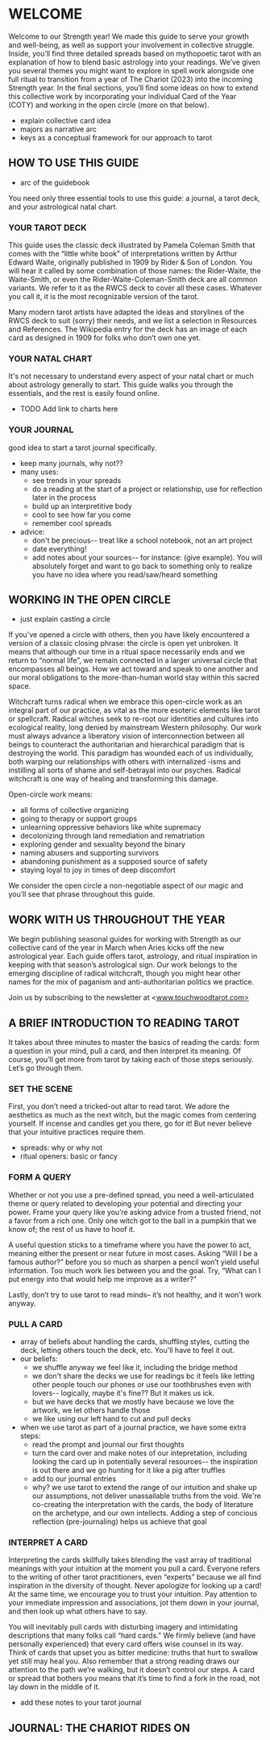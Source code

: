 # WELCOME

Welcome to our Strength year! We made this guide to serve your growth and well-being, as well as support your involvement in collective struggle. Inside, you’ll find three detailed spreads based on mythopoetic tarot with an explanation of how to blend basic astrology into your readings. We’ve given you several themes you might want to explore in spell work alongside one full ritual to transition from a year of The Chariot (2023) into the incoming Strength year. In the final sections, you’ll find some ideas on how to extend this collective work by incorporating your individual Card of the Year (COTY) and working in the open circle (more on that below).

* explain collective card idea
* majors as narrative arc
* keys as a conceptual framework for our approach to tarot

## HOW TO USE THIS GUIDE

* arc of the guidebook

You need only three essential tools to use this guide: a journal, a tarot deck, and your astrological natal chart.

### YOUR TAROT DECK

This guide uses the classic deck illustrated by Pamela Coleman Smith that comes with the “little white book” of interpretations written by Arthur Edward Waite, originally published in 1909 by Rider & Son of London. You will hear it called by some combination of those names: the Rider-Waite, the Waite-Smith, or even the Rider-Waite-Coleman-Smith deck are all common variants. We refer to it as the RWCS deck to cover all these cases. Whatever you call it, it is the most recognizable version of the tarot.

Many modern tarot artists have adapted the ideas and storylines of the RWCS deck to suit (sorry) their needs, and we list a selection in Resources and References. The Wikipedia entry for the deck has an image of each card as designed in 1909 for folks who don’t own one yet.

### YOUR NATAL CHART

It's not necessary to understand every aspect of your natal chart or much about astrology generally to start. This guide walks you through the essentials, and the rest is easily found online.

* TODO Add link to charts here

### YOUR JOURNAL

good idea to start a tarot journal specifically.

* keep many journals, why not??
* many uses:
  * see trends in your spreads
  * do a reading at the start of a project or relationship, use for reflection later in the process
  * build up an interpretitive body
  * cool to see how far you come
  * remember cool spreads
* advice:
  * don't be precious-- treat like a school notebook, not an art project
  * date everything!
  * add notes about your sources-- for instance: (give example). You will absolutely forget and want to go back to something only to realize you have no idea where you read/saw/heard something

## WORKING IN THE OPEN CIRCLE

* just explain casting a circle

If you’ve opened a circle with others, then you have likely encountered a version of a classic closing phrase: the circle is open yet unbroken. It means that although our time in a ritual space necessarily ends and we return to “normal life”, we remain connected in a larger universal circle that encompasses all beings. How we act toward and speak to one another and our moral obligations to the more-than-human world stay within this sacred space.

Witchcraft turns radical when we embrace this open-circle work as an integral part of our practice, as vital as the more esoteric elements like tarot or spellcraft. Radical witches seek to re-root our identities and cultures into ecological reality, long denied by mainstream Western philosophy. Our work must always advance a liberatory vision of interconnection between all beings to counteract the authoritarian and hierarchical paradigm that is destroying the world. This paradigm has wounded each of us individually, both warping our relationships with others with internalized -isms and instilling all sorts of shame and self-betrayal into our psyches. Radical witchcraft is one way of healing and transforming this damage.

Open-circle work means:

* all forms of collective organizing
* going to therapy or support groups
* unlearning oppressive behaviors like white supremacy
* decolonizing through land remediation and rematriation
* exploring gender and sexuality beyond the binary
* naming abusers and supporting survivors
* abandoning punishment as a supposed source of safety
* staying loyal to joy in times of deep discomfort

We consider the open circle a non-negotiable aspect of our magic and you’ll see that phrase throughout this guide.

## WORK WITH US THROUGHOUT THE YEAR

We begin publishing seasonal guides for working with Strength as our collective card of the year in March when Aries kicks off the new astrological year. Each guide offers tarot, astrology, and ritual inspiration in keeping with that season’s astrological sign. Our work belongs to the emerging discipline of radical witchcraft, though you might hear other names for the mix of paganism and anti-authoritarian politics we practice.

Join us by subscribing to the newsletter at <www.touchwoodtarot.com>

## A BRIEF INTRODUCTION TO READING TAROT

It takes about three minutes to master the basics of reading the cards: form a question in your mind, pull a card, and then interpret its meaning. Of course, you’ll get more from tarot by taking each of those steps seriously. Let’s go through them.

### SET THE SCENE

First, you don’t need a tricked-out altar to read tarot. We adore the aesthetics as much as the next witch, but the magic comes from centering yourself. If incense and candles get you there, go for it! But never believe that your intuitive practices require them.

* spreads: why or why not
* ritual openers: basic or fancy

### FORM A QUERY

Whether or not you use a pre-defined spread, you need a well-articulated theme or query related to developing your potential and directing your power. Frame your query like you’re asking advice from a trusted friend, not a favor from a rich one. Only one witch got to the ball in a pumpkin that we know of; the rest of us have to hoof it.
  
A useful question sticks to a timeframe where you have the power to act, meaning either the present or near future in most cases. Asking “Will I be a famous author?” before you so much as sharpen a pencil won’t yield useful information. Too much work lies between you and the goal. Try, “What can I put energy into that would help me improve as a writer?”

Lastly, don’t try to use tarot to read minds– it’s not healthy, and it won’t work anyway.

### PULL A CARD

* array of beliefs about handling the cards, shuffling styles, cutting the deck, letting others touch the deck, etc. You'll have to feel it out. 
* our beliefs:
  * we shuffle anyway we feel like it, including the bridge method
  * we don't share the decks we use for readings bc it feels like letting other people touch our phones or use our toothbrushes even with lovers-- logically, maybe it's fine?? But it makes us ick.
  * but we have decks that we mostly have because we love the artwork, we let others handle those
  * we like using our left hand to cut and pull decks
* when we use tarot as part of a journal practice, we have some extra steps:
  * read the prompt and journal our first thoughts
  * turn the card over and make notes of our intepretation, including looking the card up in potentially several resources-- the inspiration is out there and we go hunting for it like a pig after truffles
  * add to our journal entries
  * why? we use tarot to extend the range of our intuition and shake up our assumptions, not deliver unassailable truths from the void. We're co-creating the interpretation with the cards, the body of literature on the archetype, and our own intellects. Adding a step of concious reflection (pre-journaling) helps us achieve that goal

### INTERPRET A CARD

Interpreting the cards skillfully takes blending the vast array of traditional meanings with your intuition at the moment you pull a card. Everyone refers to the writing of other tarot practitioners, even “experts” because we all find inspiration in the diversity of thought. Never apologize for looking up a card! At the same time, we encourage you to trust your intuition. Pay attention to your immediate impression and associations, jot them down in your journal, and then look up what others have to say.
  
You will inevitably pull cards with disturbing imagery and intimidating descriptions that many folks call “hard cards.” We firmly believe (and have personally experienced) that every card offers wise counsel in its way. Think of cards that upset you as bitter medicine: truths that hurt to swallow yet still may heal you. Also remember that a strong reading draws our attention to the path we’re walking, but it doesn’t control our steps. A card or spread that bothers you means that it’s time to find a fork in the road, not lay down in the middle of it.

* add these notes to your tarot journal

## JOURNAL: THE CHARIOT RIDES ON